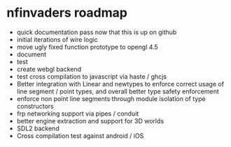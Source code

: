 # nfinvaders roadmap

- quick documentation pass now that this is up on github
- initial iterations of wire logic
- move ugly fixed function prototype to opengl 4.5
- document
- test
- create webgl backend
- test cross compilation to javascript via haste / ghcjs
- Better integration with Linear and newtypes to enforce correct usage of line segment / point types, and overall better type safety enforcement
- enforce non point line segments through module isolation of type constructors
- frp networking support via pipes / conduit
- better engine extraction and support for 3D worlds
- SDL2 backend
- Cross compilation test against android / iOS
